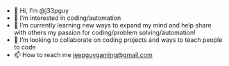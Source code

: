 - 👋 Hi, I’m @j33pguy
- 👀 I’m interested in coding/automation
- 🌱 I’m currently learning new ways to expand my mind and help share with others my passion for coding/problem solving/automation!
- 💞️ I’m looking to collaborate on coding projects and ways to teach people to code
- 📫 How to reach me jeepguygaming@gmail.com

<!---
J33PGUY/J33PGUY is a ✨ special ✨ repository because its `README.md` (this file) appears on your GitHub profile.
You can click the Preview link to take a look at your changes.
--->

